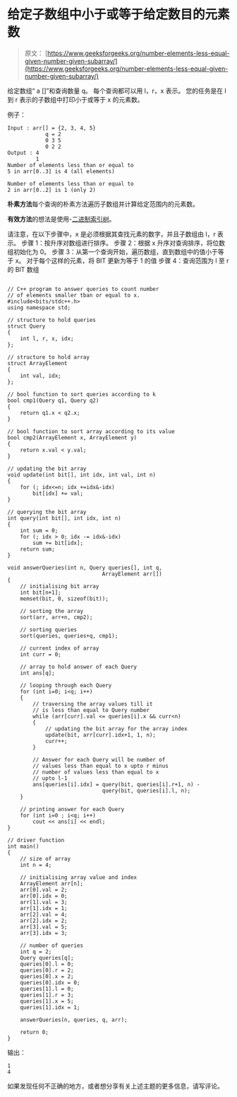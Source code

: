 # 给定子数组中小于或等于给定数目的元素数

> 原文： [https://www.geeksforgeeks.org/number-elements-less-equal-given-number-given-subarray/](https://www.geeksforgeeks.org/number-elements-less-equal-given-number-given-subarray/)

给定数组“ a []”和查询数量 q。 每个查询都可以用 l，r，x 表示。 您的任务是在 l 到 r 表示的子数组中打印小于或等于 x 的元素数。

例子：

```
Input : arr[] = {2, 3, 4, 5}
            q = 2
            0 3 5
            0 2 2 
Output : 4
         1
Number of elements less than or equal to
5 in arr[0..3] is 4 (all elements)

Number of elements less than or equal to
2 in arr[0..2] is 1 (only 2)

```



**朴素方法**每个查询的朴素方法遍历子数组并计算给定范围内的元素数。

**有效方法**的想法是使用-[二进制索引树](https://www.geeksforgeeks.org/binary-indexed-tree-or-fenwick-tree-2/)。

请注意，在以下步骤中，x 是必须根据其查找元素的数字，并且子数组由 l，r 表示。
步骤 1：按升序对数组进行排序。
步骤 2：根据 x 升序对查询排序，将位数组初始化为 0。
步骤 3：从第一个查询开始，遍历数组，直到数组中的值小于等于 x。 对于每个这样的元素，将 BIT 更新为等于 1 的值
步骤 4：查询范围为 l 至 r 的 BIT 数组

```

// C++ program to answer queries to count number 
// of elements smaller tban or equal to x. 
#include<bits/stdc++.h> 
using namespace std; 

// structure to hold queries 
struct Query 
{ 
    int l, r, x, idx; 
}; 

// structure to hold array 
struct ArrayElement 
{ 
    int val, idx; 
}; 

// bool function to sort queries according to k 
bool cmp1(Query q1, Query q2) 
{ 
    return q1.x < q2.x; 
} 

// bool function to sort array according to its value 
bool cmp2(ArrayElement x, ArrayElement y) 
{ 
    return x.val < y.val; 
} 

// updating the bit array 
void update(int bit[], int idx, int val, int n) 
{ 
    for (; idx<=n; idx +=idx&-idx) 
        bit[idx] += val; 
} 

// querying the bit array 
int query(int bit[], int idx, int n) 
{ 
    int sum = 0; 
    for (; idx > 0; idx -= idx&-idx) 
        sum += bit[idx]; 
    return sum; 
} 

void answerQueries(int n, Query queries[], int q, 
                              ArrayElement arr[]) 
{ 
    // initialising bit array 
    int bit[n+1]; 
    memset(bit, 0, sizeof(bit)); 

    // sorting the array 
    sort(arr, arr+n, cmp2); 

    // sorting queries 
    sort(queries, queries+q, cmp1); 

    // current index of array 
    int curr = 0; 

    // array to hold answer of each Query 
    int ans[q]; 

    // looping through each Query 
    for (int i=0; i<q; i++) 
    { 
        // traversing the array values till it 
        // is less than equal to Query number 
        while (arr[curr].val <= queries[i].x && curr<n) 
        { 
            // updating the bit array for the array index 
            update(bit, arr[curr].idx+1, 1, n); 
            curr++; 
        } 

        // Answer for each Query will be number of 
        // values less than equal to x upto r minus 
        // number of values less than equal to x 
        // upto l-1 
        ans[queries[i].idx] = query(bit, queries[i].r+1, n) - 
                              query(bit, queries[i].l, n); 
    } 

    // printing answer for each Query 
    for (int i=0 ; i<q; i++) 
        cout << ans[i] << endl; 
} 

// driver function 
int main() 
{ 
    // size of array 
    int n = 4; 

    // initialising array value and index 
    ArrayElement arr[n]; 
    arr[0].val = 2; 
    arr[0].idx = 0; 
    arr[1].val = 3; 
    arr[1].idx = 1; 
    arr[2].val = 4; 
    arr[2].idx = 2; 
    arr[3].val = 5; 
    arr[3].idx = 3; 

    // number of queries 
    int q = 2; 
    Query queries[q]; 
    queries[0].l = 0; 
    queries[0].r = 2; 
    queries[0].x = 2; 
    queries[0].idx = 0; 
    queries[1].l = 0; 
    queries[1].r = 3; 
    queries[1].x = 5; 
    queries[1].idx = 1; 

    answerQueries(n, queries, q, arr); 

    return 0; 
} 

```

输出：

```
1
4

```

如果发现任何不正确的地方，或者想分享有关上述主题的更多信息，请写评论。